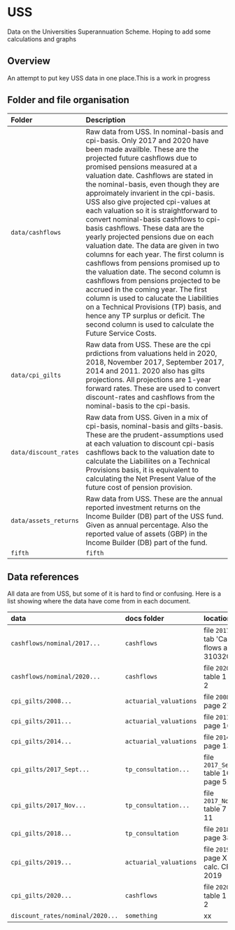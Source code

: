 # USS
Data on the Universities Superannuation Scheme. Hoping to add some calculations and graphs

## Overview

An attempt to put key USS data in one place.This is a work in progress


## Folder and file organisation

| Folder | Description  |
|:--|:--|
| `data/cashflows`|Raw data from USS. In nominal-basis and cpi-basis. Only 2017 and 2020 have been made availble. These are the projected future cashflows due to promised pensions measured at a valuation date. Cashflows are stated in the nominal-basis, even though they are approimately invarient in the cpi-basis. USS also give projected cpi-values at each valuation so it is straightforward to convert nominal-basis cashflows to cpi-basis cashflows. These data are the yearly projected pensions due on each valuation date. The data are given in two columns for each year. The first column is cashflows from pensions promised up to the valuation date. The second column is cashflows from pensions projected to be accrued in the coming year. The first column is used to calucate the Liabilities on a Technical Provisions (TP) basis, and hence any TP surplus or deficit. The second column is used to calculate the Future Service Costs. |   
| `data/cpi_gilts`|  Raw data from USS. These are the cpi prdictions from valuations held in 2020, 2018, November 2017, September 2017, 2014 and 2011. 2020 also has gilts projections. All projections are 1-year forward rates. These are used to convert discount-rates and cashflows from the nominal-basis to the cpi-basis.  |
| `data/discount_rates` | Raw data from USS. Given in a mix of cpi-basis, nominal-basis and gilts-basis. These are the prudent-assumptions used at each valuation to discount cpi-basis cashflows back to the valuation date to calculate the Liabiliites on a Technical Provisions basis, it is equivalent to calculating the Net Present Value of the future cost of pension provision.|  
| `data/assets_returns` | Raw data from USS. These are the annual reported investment returns on the Income Builder (DB) part of the USS fund. Given as annual percentage. Also the reported value of assets (GBP) in the Income Builder (DB) part of the fund.|  
| `fifth` |`fifth` | fifth blah|

## Data references

All data are from USS, but some of it is hard to find or confusing. Here is a list showing where the data have come from in each document. 

| data | docs folder | location  |
|:--|:--|:--|
| `cashflows/nominal/2017...` |`cashflows` | file `2017...` tab 'Cash flows as at 31032017' |
| `cashflows/nominal/2020...` |`cashflows` | file `2020...` table 1 page 2 |
| `cpi_gilts/2008...` |`actuarial_valuations` | file `2008...` page 27 |
| `cpi_gilts/2011...` |`actuarial_valuations` | file `2011...` page 16 |
| `cpi_gilts/2014...` |`actuarial_valuations` | file `2014...` page 13 |
| `cpi_gilts/2017_Sept...` |`tp_consultation...` | file `2017_Sept...` table 16 page 51|
| `cpi_gilts/2017_Nov...` |`tp_consultation...` | file `2017_Nov...` table 7 page 11|
| `cpi_gilts/2018...` |`tp_consultation` | file `2018...` page 38 |
| `cpi_gilts/2019...` |`actuarial_valuations` | file `2019...` page X jg to calc. CPI 2019 |
| `cpi_gilts/2020...` |`cashflows` | file `2020...` table 1 page 2 |
| `discount_rates/nominal/2020...` |`something` | xx |


